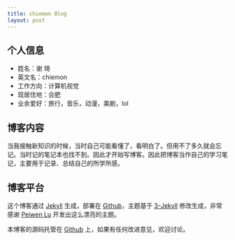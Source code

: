 ```yaml
---
title: chiemon Blog
layout: post
---
```


## 个人信息

- 姓名：谢 琦
- 英文名：chiemon
- 工作方向：计算机视觉
- 现居住地：合肥
- 业余爱好：旅行，音乐，动漫，美剧，lol

## 博客内容

当我接触新知识的时候，当时自己可能看懂了，看明白了。但用不了多久就会忘记。当时记的笔记本也找不到。因此才开始写博客。因此把博客当作自己的学习笔记，主要用于记录、总结自己的所学所感。

## 博客平台

这个博客通过 [Jekyll](http://jekyllrb.com/) 生成，部署在 [Github](https://pages.github.com)，主题基于 [3-Jekyll](https://github.com/P233/3-Jekyll) 修改生成，非常感谢 [Peiwen Lu](https://github.com/P233) 开发出这么漂亮的主题。

本博客的源码托管在 [Github](https://github.com/chiemon/chiemon.github.io) 上，如果有任何改进意见，欢迎讨论。
